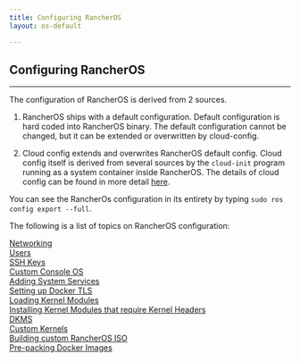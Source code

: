 ```yaml
---
title: Configuring RancherOS
layout: os-default

---
```


## Configuring RancherOS
---
The configuration of RancherOS is derived from 2 sources.

1. RancherOS ships with a default configuration. Default configuration is hard coded into RancherOS binary. The default configuration cannot be changed, but it can be extended or overwritten by cloud-config.

2. Cloud config extends and overwrites RancherOS default config. Cloud config itself is derived from several sources by the `cloud-init` program running as a system container inside RancherOS. The details of cloud config can be found in more detail [here]({{site.baseurl}}/os/cloud-config). 

You can see the RancherOs configuration in its entirety by typing `sudo ros config export --full`.

The following is a list of topics on RancherOS configuration:

[Networking]({{site.baseurl}}/os/configuration/networking/)<br>
[Users]({{site.baseurl}}/os/configuration/users/)<br>
[SSH Keys]({{site.baseurl}}/os/configuration/ssh-keys/)<br>
[Custom Console OS]({{site.baseurl}}/os/configuration/custom-console/)<br>
[Adding System Services]({{site.baseurl}}/os/configuration/system-services/)<br>
[Setting up Docker TLS]({{site.baseurl}}/os/configuration/setting-up-docker-tls/)<br>
[Loading Kernel Modules]({{site.baseurl}}/os/configuration/loading-kernel-modules/)<br>
[Installing Kernel Modules that require Kernel Headers]({{site.baseurl}}/os/configuration/kernel-modules-kernel-headers/)<br>
[DKMS]({{site.baseurl}}/os/configuration/dkms/)<br>
[Custom Kernels]({{site.baseurl}}/os/configuration/custom-kernels/)<br>
[Building custom RancherOS ISO]({{site.baseurl}}/os/configuration/custom-rancheros-iso/)<br>
[Pre-packing Docker Images]({{site.baseurl}}/os/configuration/prepacking-docker-images/)<br>
